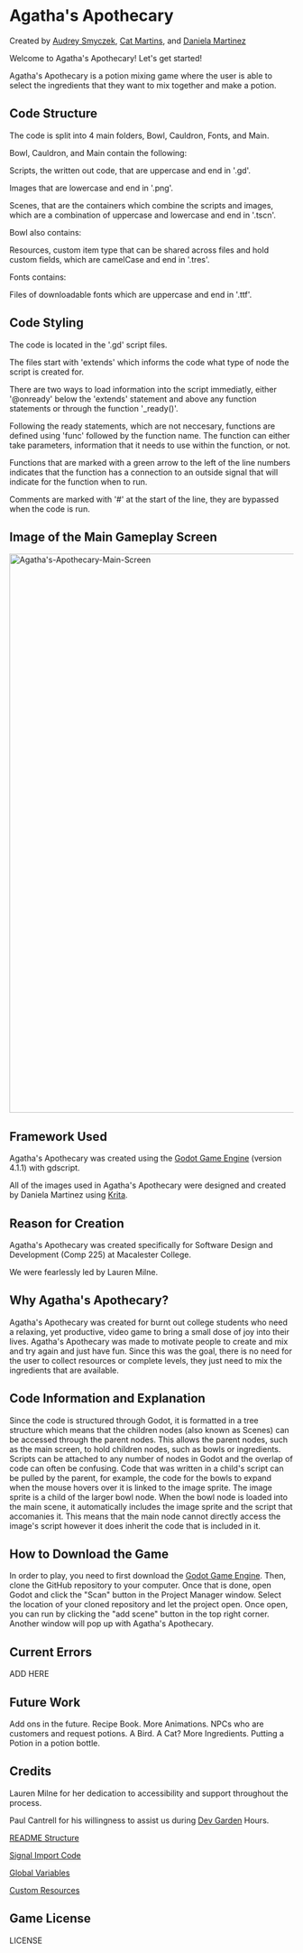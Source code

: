 # Agatha's Apothecary

Created by [Audrey Smyczek](https://github.com/Audrey-Smyczek), [Cat Martins](https://github.com/catmartz), and [Daniela Martinez](https://github.com/martinezdaniela17)

Welcome to Agatha's Apothecary! Let's get started!

Agatha's Apothecary is a potion mixing game where the user is able to select the ingredients that they want to mix together and make a potion.

## Code Structure
The code is split into 4 main folders, Bowl, Cauldron, Fonts, and Main.

Bowl, Cauldron, and Main contain the following:

Scripts, the written out code, that are uppercase and end in '.gd'.

Images that are lowercase and end in '.png'.

Scenes, that are the containers which combine the scripts and images, which are a combination of uppercase and lowercase and end in '.tscn'.


Bowl also contains:

Resources, custom item type that can be shared across files and hold custom fields, which are camelCase and end in '.tres'.


Fonts contains:

Files of downloadable fonts which are uppercase and end in '.ttf'.

## Code Styling
The code is located in the '.gd' script files. 

The files start with 'extends' which informs the code what type of node the script is created for.

There are two ways to load information into the script immediatly, either '@onready' below the 'extends' statement and above any function statements or through the function '_ready()'.

Following the ready statements, which are not neccesary, functions are defined using 'func' followed by the function name. The function can either take parameters, information that it needs to use within the function, or not.

Functions that are marked with a green arrow to the left of the line numbers indicates that the function has a connection to an outside signal that will indicate for the function when to run.

Comments are marked with '#' at the start of the line, they are bypassed when the code is run.

## Image of the Main Gameplay Screen
<img width="991" alt="Agatha's-Apothecary-Main-Screen" src="https://github.com/Audrey-Smyczek/agathas-apothecary/assets/98111335/8a4a1c9b-bc45-4aaa-b3f1-b4a73c4cf8c3">

## Framework Used
Agatha's Apothecary was created using the [Godot Game Engine](https://godotengine.org/) (version 4.1.1) with gdscript.

All of the images used in Agatha's Apothecary were designed and created by Daniela Martinez using [Krita](https://krita.org/en/).

## Reason for Creation
Agatha's Apothecary was created specifically for Software Design and Development (Comp 225) at Macalester College. 

We were fearlessly led by Lauren Milne.

## Why Agatha's Apothecary?
Agatha's Apothecary was created for burnt out college students who need a relaxing, yet productive, video game to bring a small dose of joy into their lives. Agatha's Apothecary was made to motivate people to create and mix and try again and just have fun. Since this was the goal, there is no need for the user to collect resources or complete levels, they just need to mix the ingredients that are available.

## Code Information and Explanation
Since the code is structured through Godot, it is formatted in a tree structure which means that the children nodes (also known as Scenes) can be accessed through the parent nodes. This allows the parent nodes, such as the main screen, to hold children nodes, such as bowls or ingredients. Scripts can be attached to any number of nodes in Godot and the overlap of code can often be confusing. Code that was written in a child's script can be pulled by the parent, for example, the code for the bowls to expand when the mouse hovers over it is linked to the image sprite. The image sprite is a child of the larger bowl node. When the bowl node is loaded into the main scene, it automatically includes the image sprite and the script that accomanies it. This means that the main node cannot directly access the image's script however it does inherit the code that is included in it. 

## How to Download the Game
In order to play, you need to first download the [Godot Game Engine](https://godotengine.org/). Then, clone the GitHub repository to your computer. Once that is done, open Godot and click the "Scan" button in the Project Manager window. Select the location of your cloned repository and let the project open. Once open, you can run by clicking the "add scene" button in the top right corner. Another window will pop up with Agatha's Apothecary. 

## Current Errors
ADD HERE

## Future Work
Add ons in the future. Recipe Book. More Animations. NPCs who are customers and request potions. A Bird. A Cat? More Ingredients. Putting a Potion in a potion bottle.

## Credits
Lauren Milne for her dedication to accessibility and support throughout the process.

Paul Cantrell for his willingness to assist us during [Dev Garden](https://devgarden.macalester.edu/) Hours.

[README Structure](https://www.mygreatlearning.com/blog/readme-file/#:~:text=readme%20file%20is.-,What%20is%20a%20README%20File%3F,about%20the%20patches%20or%20updates.)

[Signal Import Code](https://kidscancode.org/godot_recipes/3.x/basics/custom_resources/index.html)

[Global Variables](https://youtu.be/sc-tEPdLZhk?si=rPEOMSKtXi5BGy9X)

[Custom Resources](https://www.youtube.com/watch?v=vzRZjM9MTGw)

## Game License
LICENSE

